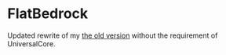 # FlatBedrock
Updated rewrite of my [the old version](https://github.com/UniversalTeam/FlatBedrock/blob/master/.gitignore) without the requirement of UniversalCore.
